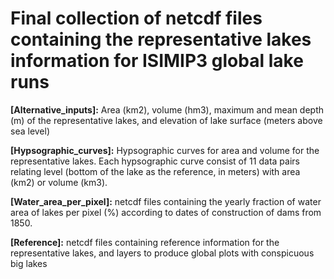 # Final collection of netcdf files containing the representative lakes information for ISIMIP3 global lake runs  <br />

**[Alternative_inputs]:** Area (km2), volume (hm3), maximum and mean depth (m) of the representative lakes, and elevation of lake surface (meters above sea level) <br />

**[Hypsographic_curves]:** Hypsographic curves for area and volume for the representative lakes. Each hypsographic curve consist of 11 data pairs relating level (bottom of the lake as the reference, in meters) with area (km2) or volume (km3).  <br />

**[Water_area_per_pixel]:** netcdf files containing the yearly fraction of water area of lakes per pixel (%) according to dates of construction of dams from 1850. <br />

**[Reference]:** netcdf files containing reference information for the representative lakes, and layers to produce global plots with conspicuous big lakes


